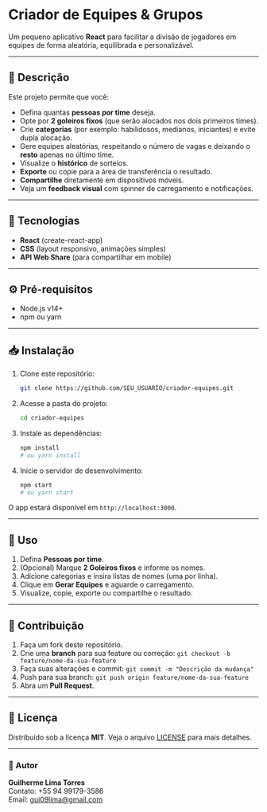 # Criador de Equipes & Grupos

Um pequeno aplicativo **React** para facilitar a divisão de jogadores em equipes de forma aleatória, equilibrada e personalizável.

---

## 📖 Descrição

Este projeto permite que você:

- Defina quantas **pessoas por time** deseja.
- Opte por **2 goleiros fixos** (que serão alocados nos dois primeiros times).
- Crie **categorias** (por exemplo: habilidosos, medianos, iniciantes) e evite dupla alocação.
- Gere equipes aleatórias, respeitando o número de vagas e deixando o **resto** apenas no último time.
- Visualize o **histórico** de sorteios.
- **Exporte** ou copie para a área de transferência o resultado.
- **Compartilhe** diretamente em dispositivos móveis.
- Veja um **feedback visual** com spinner de carregamento e notificações.

---

## 🚀 Tecnologias

- **React** (create-react-app)
- **CSS** (layout responsivo, animações simples)
- **API Web Share** (para compartilhar em mobile)

---

## ⚙️ Pré-requisitos

- Node.js v14+ 
- npm ou yarn

---

## 📥 Instalação

1. Clone este repositório:
   ```bash
   git clone https://github.com/SEU_USUARIO/criador-equipes.git
   ```
2. Acesse a pasta do projeto:
   ```bash
   cd criador-equipes
   ```
3. Instale as dependências:
   ```bash
   npm install
   # ou yarn install
   ```
4. Inicie o servidor de desenvolvimento:
   ```bash
   npm start
   # ou yarn start
   ```

O app estará disponível em `http://localhost:3000`.

---

## 📝 Uso

1. Defina **Pessoas por time**.
2. (Opcional) Marque **2 Goleiros fixos** e informe os nomes.
3. Adicione categorias e insira listas de nomes (uma por linha).
4. Clique em **Gerar Equipes** e aguarde o carregamento.
5. Visualize, copie, exporte ou compartilhe o resultado.

---

## 🤝 Contribuição

1. Faça um fork deste repositório.
2. Crie uma **branch** para sua feature ou correção: `git checkout -b feature/nome-da-sua-feature`
3. Faça suas alterações e commit: `git commit -m "Descrição da mudança"`
4. Push para sua branch: `git push origin feature/nome-da-sua-feature`
5. Abra um **Pull Request**.

---

## 📄 Licença

Distribuído sob a licença **MIT**. Veja o arquivo [LICENSE](./LICENSE) para mais detalhes.

---

### 👤 Autor

**Guilherme Lima Torres**  
Contato: +55 94 99179-3586  
Email: gui09lima@gmail.com
